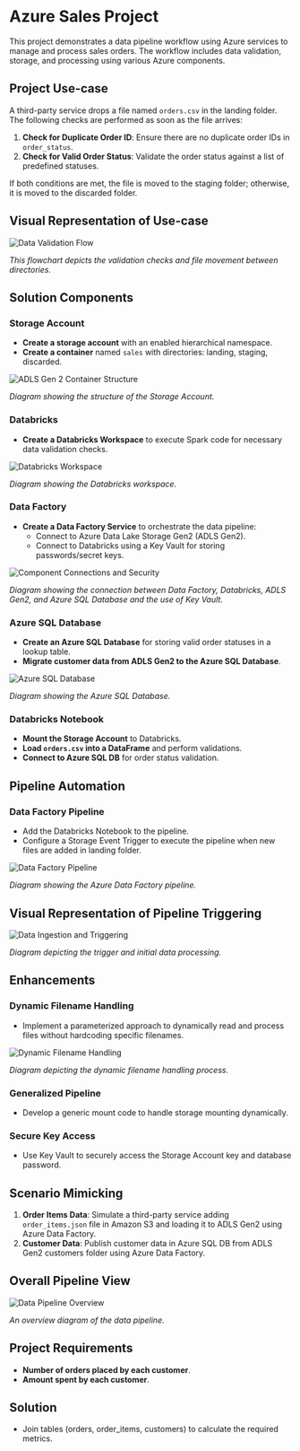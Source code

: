 # Azure Sales Project

This project demonstrates a data pipeline workflow using Azure services to manage and process sales orders. The workflow includes data validation, storage, and processing using various Azure components.

## Project Use-case

A third-party service drops a file named `orders.csv` in the landing folder. The following checks are performed as soon as the file arrives:

1. **Check for Duplicate Order ID**: Ensure there are no duplicate order IDs in `order_status`.
2. **Check for Valid Order Status**: Validate the order status against a list of predefined statuses.

If both conditions are met, the file is moved to the staging folder; otherwise, it is moved to the discarded folder.

## Visual Representation of Use-case

![Data Validation Flow](Images/Data%20Validation%20Flow.png)

_This flowchart depicts the validation checks and file movement between directories._

## Solution Components

### Storage Account

- **Create a storage account** with an enabled hierarchical namespace.
- **Create a container** named `sales` with directories: landing, staging, discarded.

![ADLS Gen 2 Container Structure](Images/ADLS%20Gen%202%20Container%20Structure.png)

_Diagram showing the structure of the Storage Account._

### Databricks

- **Create a Databricks Workspace** to execute Spark code for necessary data validation checks.

![Databricks Workspace](Images/Databricks_Workspace.png)

_Diagram showing the Databricks workspace._

### Data Factory

- **Create a Data Factory Service** to orchestrate the data pipeline:
    - Connect to Azure Data Lake Storage Gen2 (ADLS Gen2).
    - Connect to Databricks using a Key Vault for storing passwords/secret keys.

![Component Connections and Security](Images/Component%20Connections%20and%20Security.png)

_Diagram showing the connection between Data Factory, Databricks, ADLS Gen2, and Azure SQL Database and the use of Key Vault._

### Azure SQL Database

- **Create an Azure SQL Database** for storing valid order statuses in a lookup table.
- **Migrate customer data from ADLS Gen2 to the Azure SQL Database**.

![Azure SQL Database](Images/Azure_SQL_Database.png)

_Diagram showing the Azure SQL Database._

### Databricks Notebook

- **Mount the Storage Account** to Databricks.
- **Load `orders.csv` into a DataFrame** and perform validations.
- **Connect to Azure SQL DB** for order status validation.

## Pipeline Automation

### Data Factory Pipeline

- Add the Databricks Notebook to the pipeline.
- Configure a Storage Event Trigger to execute the pipeline when new files are added in landing folder.

![Data Factory Pipeline](Images/Data%20Factory%20Pipeline.png)

_Diagram showing the Azure Data Factory pipeline._

## Visual Representation of Pipeline Triggering

![Data Ingestion and Triggering](Images/Data%20Ingestion%20and%20Triggering.png)

_Diagram depicting the trigger and initial data processing._

## Enhancements

### Dynamic Filename Handling

- Implement a parameterized approach to dynamically read and process files without hardcoding specific filenames.

![Dynamic Filename Handling](Images/Dynamic%20Filename%20Handling.png)

_Diagram depicting the dynamic filename handling process._

### Generalized Pipeline

- Develop a generic mount code to handle storage mounting dynamically.

### Secure Key Access

- Use Key Vault to securely access the Storage Account key and database password.

## Scenario Mimicking

1. **Order Items Data**: Simulate a third-party service adding `order_items.json` file in Amazon S3 and loading it to ADLS Gen2 using Azure Data Factory.
2. **Customer Data**: Publish customer data in Azure SQL DB from ADLS Gen2 customers folder using Azure Data Factory.

## Overall Pipeline View

![Data Pipeline Overview](Images/Data%20Pipeline%20Overview.png)

_An overview diagram of the data pipeline._

## Project Requirements

- **Number of orders placed by each customer**.
- **Amount spent by each customer**.

## Solution

- Join tables (orders, order_items, customers) to calculate the required metrics.